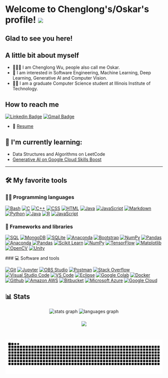 # Welcome to Chenglong's/Oskar's profile! <a href="https://www.aswinbarath.me/"><img src="https://media.giphy.com/media/hvRJCLFzcasrR4ia7z/giphy.gif" width="25px"></a>


###

## Glad to see you here! 

## A little bit about myself
- 🙋🏻‍♂️ I am Chenglong Wu, people also call me Oskar.
- 🔬 I am interested in Software Engineering, Machine Learning, Deep Learning, Generative AI and Computer Vision.
- 👨‍🎓 I am a graduate Computer Science student at Illinois Institute of Technology.
&nbsp;
## How to reach me
[![Linkedin Badge](https://img.shields.io/badge/-cwuyang-blue?style=flat-square&logo=Linkedin&logoColor=white&link=https://www.linkedin.com/in/cwuyang/)](https://www.linkedin.com/in/cwuyang/)
[![Gmail Badge](https://img.shields.io/badge/-cwuyang@hawk.iit.edu-c14438?style=flat-square&logo=Gmail&logoColor=white&link=mailto:cwuyang@hawk.iit.edu)](cwuyang@hawk.iit.edu)
- 📝 [Resume]()
  
## 🌱 I'm currently learning:
- Data Structures and Algorithms on LeetCode
- [Generative AI on Google Cloud Skills Boost](https://www.cloudskillsboost.google/paths/183)
---

## 🛠️ My favorite tools

### 👨‍💻 Programming languages

<p>
    <a href="#"><img alt="Bash" src="https://img.shields.io/badge/Bash-121011.svg?logo=gnu-bash&logoColor=white"></a>
    <a href="#"><img alt="C" src="https://custom-icon-badges.herokuapp.com/badge/C-03599C.svg?logo=c-in-hexagon&logoColor=white"></a>
    <a href="#"><img alt="C++" src="https://custom-icon-badges.herokuapp.com/badge/C++-9C033A.svg?logo=cpp2&logoColor=white"></a>
    <a href="#"><img alt="CSS" src="https://img.shields.io/badge/CSS-1572B6.svg?logo=css3&logoColor=white"></a>
    <a href="#"><img alt="HTML" src="https://img.shields.io/badge/HTML-E34F26.svg?logo=html5&logoColor=white"></a>
    <a href="#"><img alt="Java" src="https://img.shields.io/badge/-Java-007396?&logo=java&logoColor=white"></a>
    <a href="#"><img alt="JavaScript" src="https://img.shields.io/badge/JavaScript-F7DF1E.svg?logo=javascript&logoColor=black"></a>
    <a href="#"><img alt="Markdown" src="https://img.shields.io/badge/Markdown-000000.svg?logo=markdown&logoColor=white"></a>
  <a href="#"><img alt="Python" src="https://img.shields.io/badge/Python-3776AB?&logo=Python&logoColor=white"></a>
<a href="#"><img alt="Java" src="https://img.shields.io/badge/Java-ED8B00?&logo=java&logoColor=white"></a>
<a href="#"><img alt="R" src="https://img.shields.io/badge/R-276DC3?&logo=r&logoColor=white"></a>
<a href="#"><img alt="JavaScript" src="https://img.shields.io/badge/JavaScript-F7DF1E?&logo=javascript&logoColor=black"></a>
  

 
	
</p>

### 🧰 Frameworks and libraries

<p>
  <a href="#"><img alt="SQL" src="https://custom-icon-badges.herokuapp.com/badge/SQL-025E8C.svg?logo=database&logoColor=white"></a>
  <a href="#"><img alt="MongoDB" src="https://img.shields.io/badge/MongoDB-4EA94B?&logo=mongodb&logoColor=white"></a>
<a href="#"><img alt="SQLite" src="https://img.shields.io/badge/SQLite-07405E?&logo=sqlite&logoColor=white"></a>    <a href="#"><img alt="Anaconda" src="https://img.shields.io/badge/Anaconda-%2344A833.svg?&logo=anaconda&logoColor=white"></a>
    <a href="#"><img alt="Bootstrap" src="https://img.shields.io/badge/Bootstrap-7952B3.svg?logo=bootstrap&logoColor=white"></a>
    <a href="#"><img alt="NumPy" src="https://img.shields.io/badge/Numpy-013243.svg?logo=numpy&logoColor=white"></a>
    <a href="#"><img alt="Pandas" src="https://img.shields.io/badge/Pandas-150458.svg?logo=pandas&logoColor=white"></a>
    <a href="#"><img alt="Anaconda" src="https://img.shields.io/badge/Anaconda-%2344A833.svg?&logo=anaconda&logoColor=white"></a>
  <a href="#"><img alt="Pandas" src="https://img.shields.io/badge/Pandas-150458?&logo=pandas&logoColor=white"></a>
<a href="#"><img alt="Scikit Learn" src="https://img.shields.io/badge/scikit_learn-F7931E?&logo=scikit-learn&logoColor=white"></a>
<a href="#"><img alt="NumPy" src="https://img.shields.io/badge/NumPy-013243?&logo=numpy&logoColor=white"></a>
<a href="#"><img alt="TensorFlow" src="https://img.shields.io/badge/TensorFlow-FF6F00?&logo=TensorFlow&logoColor=white"></a>
<a href="#"><img alt="Matplotlib" src="https://img.shields.io/badge/Matplotlib-263238?&logo=matplotlib&logoColor=white"></a>
<a href="#"><img alt="OpenCV" src="https://img.shields.io/badge/OpenCV-5C3EE8?&logo=opencv&logoColor=white"></a>
<a href="#"><img alt="Unity" src="https://img.shields.io/badge/Unity-100000?&logo=unity&logoColor=white"></a>
</p>
### 💻 Software and tools

<p>
    <a href="#"><img alt="Git" src="https://img.shields.io/badge/Git-F05033.svg?logo=git&logoColor=white"></a>
    <a href="#"><img alt="Jupyter" src="https://img.shields.io/badge/Jupyter-F37626.svg?logo=Jupyter&logoColor=white"></a>
    <a href="#"><img alt="OBS Studio" src="https://img.shields.io/badge/-OBS%20Studio-302E31?logo=obs-studio&logoColor=white"></a>
    <a href="#"><img alt="Postman" src="https://img.shields.io/badge/Postman-FF6C37?logo=postman&logoColor=white"></a>
    <a href="#"><img alt="Stack Overflow" src="https://img.shields.io/badge/-Stack%20Overflow-FE7A16?logo=stack-overflow&logoColor=white"></a>
    <a href="#"><img alt="Visual Studio Code" src="https://img.shields.io/badge/Visual%20Studio%20Code-0078d7.svg?logo=visual-studio-code&logoColor=white"></a>
  <a href="#"><img alt="VS Code" src="https://img.shields.io/badge/Visual_Studio_Code-007ACC?&logo=visual-studio-code&logoColor=white"></a>
<a href="#"><img alt="Eclipse" src="https://img.shields.io/badge/Eclipse-2C2255?&logo=eclipse&logoColor=white"></a>
<a href="#"><img alt="Google Colab" src="https://img.shields.io/badge/Google_Colab-F9AB00?&logo=googlecolab&color=525252"></a>
<a href="#"><img alt="Docker" src="https://img.shields.io/badge/-Docker-black?style=flat-square&logo=docker"></a>
<a href="#"><img alt="Github" src="https://img.shields.io/badge/-GitHub-181717?style=flat-square&logo=github"></a>
<a href="#"><img alt="Amazon AWS" src="https://img.shields.io/badge/Amazon_AWS-232F3E?&logo=amazon-aws&logoColor=white"></a>  
<a href="#"><img alt="Bitbucket" src="https://img.shields.io/badge/-BitBucket-darkblue?style=flat-square&logo=bitbucket"></a>   
<a href="#"><img alt="Microsoft Azure" src="https://img.shields.io/badge/Microsoft%20Azure-232F7E?style=flat-square&logo=microsoft-azure"></a>
<a href="#"><img alt="Google Cloud" src="https://img.shields.io/badge/Google%20Cloud-black?style=flat-square&logo=google-cloud"></a>
</p>

## 📊 Stats
<div align="center">
  <img src="https://github-readme-stats.vercel.app/api?username=clwuyang&hide_title=false&hide_rank=false&show_icons=true&include_all_commits=true&count_private=true&disable_animations=false&theme=dracula&locale=en&hide_border=false" height="150" alt="stats graph"  />
  <img src="https://github-readme-stats.vercel.app/api/top-langs?username=clwuyang&locale=en&hide_title=false&layout=compact&card_width=320&langs_count=5&theme=dracula&hide_border=false" height="150" alt="languages graph"  />
</div>

###

<div align="center">
  <img src="https://profile-counter.glitch.me/clwuyang/count.svg?"  />
</div>

###

<br clear="both">

<img src="https://raw.githubusercontent.com/clwuyang/clwuyang/output/snake.svg" alt="Snake animation" />

###
